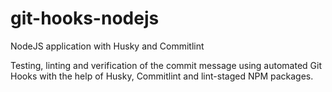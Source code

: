 # git-hooks-nodejs
NodeJS application with Husky and Commitlint

Testing, linting and verification of the commit message using automated Git Hooks with the help of Husky, Commitlint and lint-staged NPM packages.
